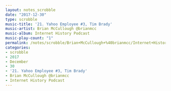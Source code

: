 ```yaml
---
layout: notes_scrobble
date: "2017-12-30"
type: scrobble
music-title: '21. Yahoo Employee #3, Tim Brady'
music-artist: Brian McCullough @brianmcc
music-album: Internet History Podcast
music-play-count: "1"
permalink: /notes/scrobble/Brian+McCullough+%40brianmcc/Internet+History+Podcast/4d685f533d548318f9fe819e85677e304571f62f.html
categories:
- scrobble
- 2017
- December
- 30
- '21. Yahoo Employee #3, Tim Brady'
- Brian McCullough @brianmcc
- Internet History Podcast
---
```

